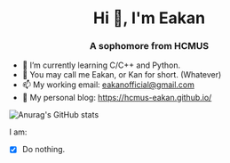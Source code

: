<h1 align="center">Hi 👋, I'm Eakan</h1>
<h3 align="center">A sophomore from HCMUS</h3>

- 🌱 I’m currently learning C/C++ and Python.
- 👯 You may call me Eakan, or Kan for short. (Whatever)
- 📫 My working email: eakanofficial@gmail.com
- 🤡 My personal blog: https://hcmus-eakan.github.io/

![Anurag's GitHub stats](https://github-readme-stats.vercel.app/api?username=HCMUS-Eakan&show_icons=true&theme=radical)

I am:
- [x] Do nothing.
